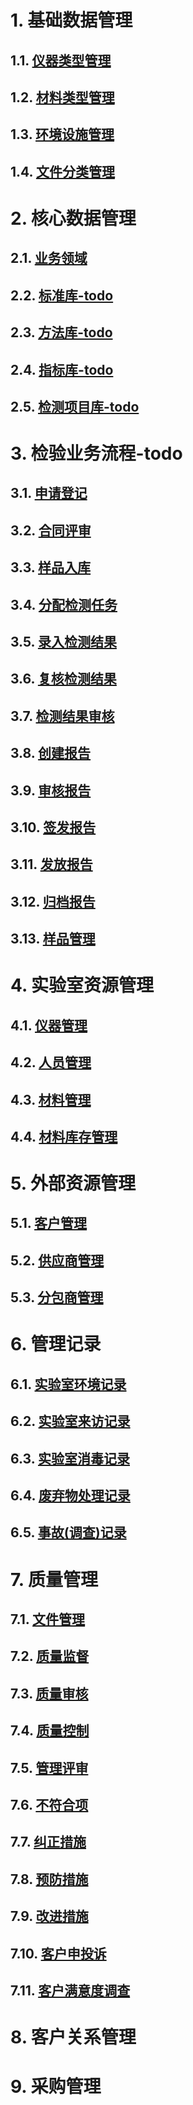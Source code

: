 # 1. 基础数据管理

## 1.1. [仪器类型管理](https://github.com/labsharpBeijing/LabSharpLIMS/blob/master/Doc/basedata/equipmenttype.md)

## 1.2. [材料类型管理](https://github.com/labsharpBeijing/LabSharpLIMS/blob/master/Doc/basedata/materialtype.md)

## 1.3. [环境设施管理](https://github.com/labsharpBeijing/LabSharpLIMS/blob/master/Doc/basedata/location.md)

## 1.4. [文件分类管理](https://github.com/labsharpBeijing/LabSharpLIMS/blob/master/Doc/basedata/filetype.md)

# 2. 核心数据管理

## 2.1. [业务领域](https://github.com/labsharpBeijing/LabSharpLIMS/blob/master/Doc/coredata/domain.md)

## 2.2. [标准库-todo](https://github.com/labsharpBeijing/LabSharpLIMS/blob/master/Doc/coredata/standard.md)

## 2.3. [方法库-todo](https://github.com/labsharpBeijing/LabSharpLIMS/blob/master/Doc/coredata/method.md)

## 2.4. [指标库-todo](https://github.com/labsharpBeijing/LabSharpLIMS/blob/master/Doc/coredata/spec.md)

## 2.5. [检测项目库-todo](https://github.com/labsharpBeijing/LabSharpLIMS/blob/master/Doc/coredata/test.md)

# 3. 检验业务流程-todo

## 3.1. [申请登记](https://github.com/labsharpBeijing/LabSharpLIMS/blob/master/Doc/business/request.md)

## 3.2. [合同评审](https://github.com/labsharpBeijing/LabSharpLIMS/blob/master/Doc/business/contract.md)

## 3.3. [样品入库](https://github.com/labsharpBeijing/LabSharpLIMS/blob/master/Doc/business/sampleReceive.md)

## 3.4. [分配检测任务](https://github.com/labsharpBeijing/LabSharpLIMS/blob/master/Doc/business/taskAssign.md)

## 3.5. [录入检测结果](https://github.com/labsharpBeijing/LabSharpLIMS/blob/master/Doc/business/resultEntry.md)

## 3.6. [复核检测结果](https://github.com/labsharpBeijing/LabSharpLIMS/blob/master/Doc/business/resultCheck.md)

## 3.7. [检测结果审核](https://github.com/labsharpBeijing/LabSharpLIMS/blob/master/Doc/business/resultRelease.md)

## 3.8. [创建报告](https://github.com/labsharpBeijing/LabSharpLIMS/blob/master/Doc/business/reportCreate.md)

## 3.9. [审核报告](https://github.com/labsharpBeijing/LabSharpLIMS/blob/master/Doc/business/reportCheck.md)

## 3.10. [签发报告](https://github.com/labsharpBeijing/LabSharpLIMS/blob/master/Doc/business/reportRelease.md)

## 3.11. [发放报告](https://github.com/labsharpBeijing/LabSharpLIMS/blob/master/Doc/business/reportSend.md)

## 3.12. [归档报告](https://github.com/labsharpBeijing/LabSharpLIMS/blob/master/Doc/business/reportAchieve.md)

## 3.13. [样品管理](https://github.com/labsharpBeijing/LabSharpLIMS/blob/master/Doc/business/sampleManagement.md)

# 4. 实验室资源管理 

## 4.1. [仪器管理](https://github.com/labsharpBeijing/LabSharpLIMS/blob/master/Doc/resource-lab/equipment.md)

## 4.2. [人员管理](https://github.com/labsharpBeijing/LabSharpLIMS/blob/master/Doc/resource-lab/people.md)

## 4.3. [材料管理](https://github.com/labsharpBeijing/LabSharpLIMS/blob/master/Doc/resource-lab/material.md)

## 4.4. [材料库存管理](https://github.com/labsharpBeijing/LabSharpLIMS/blob/master/Doc/resource-lab/inventory.md)

# 5. 外部资源管理

## 5.1. [客户管理](https://github.com/labsharpBeijing/LabSharpLIMS/blob/master/Doc/resource-outside/client.md)

## 5.2. [供应商管理](https://github.com/labsharpBeijing/LabSharpLIMS/blob/master/Doc/resource-outside/supplier.md)

## 5.3. [分包商管理](https://github.com/labsharpBeijing/LabSharpLIMS/blob/master/Doc/resource-outside/subcontractor.md)

# 6. 管理记录

## 6.1. [实验室环境记录](https://github.com/labsharpBeijing/LabSharpLIMS/blob/master/Doc/managementrecord/roomenvironment.md)

## 6.2. [实验室来访记录](https://github.com/labsharpBeijing/LabSharpLIMS/blob/master/Doc/managementrecord/roomaccess.md)

## 6.3. [实验室消毒记录](https://github.com/labsharpBeijing/LabSharpLIMS/blob/master/Doc/managementrecord/disinfection.md)

## 6.4. [废弃物处理记录](https://github.com/labsharpBeijing/LabSharpLIMS/blob/master/Doc/managementrecord/wastedisposal.md)

## 6.5. [事故(调查)记录](https://github.com/labsharpBeijing/LabSharpLIMS/blob/master/Doc/managementrecord/accident.md)

# 7. 质量管理
## 7.1. [文件管理](https://github.com/labsharpBeijing/LabSharpLIMS/blob/master/Doc/quality/file.md)

## 7.2. [质量监督](https://github.com/labsharpBeijing/LabSharpLIMS/blob/master/Doc/quality/qualitySupervision.md)

## 7.3. [质量审核](https://github.com/labsharpBeijing/LabSharpLIMS/blob/master/Doc/quality/qualityAudit.md)

## 7.4. [质量控制](https://github.com/labsharpBeijing/LabSharpLIMS/blob/master/Doc/quality/qualityControl.md)

## 7.5. [管理评审](https://github.com/labsharpBeijing/LabSharpLIMS/blob/master/Doc/quality/managementReview.md)

## 7.6. [不符合项](https://github.com/labsharpBeijing/LabSharpLIMS/blob/master/Doc/quality/nonconformity.md)

## 7.7. [纠正措施](https://github.com/labsharpBeijing/LabSharpLIMS/blob/master/Doc/quality/corrective.md)

## 7.8. [预防措施](https://github.com/labsharpBeijing/LabSharpLIMS/blob/master/Doc/quality/preventive.md)

## 7.9. [改进措施](https://github.com/labsharpBeijing/LabSharpLIMS/blob/master/Doc/quality/improvement.md)

## 7.10. [客户申投诉](https://github.com/labsharpBeijing/LabSharpLIMS/blob/master/Doc/quality/clientComplaint.md)

## 7.11. [客户满意度调查](https://github.com/labsharpBeijing/LabSharpLIMS/blob/master/Doc/quality/clientSatisfy.md)

# 8. 客户关系管理

# 9. 采购管理
